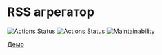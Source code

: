 # RSS агрегатор
[![Actions Status](https://github.com/mdx10/frontend-project-lvl3/workflows/hexlet-check/badge.svg)](https://github.com/mdx10/frontend-project-lvl3/actions)
[![Actions Status](https://github.com/mdx10/frontend-project-lvl3/workflows/Node%20CI/badge.svg)](https://github.com/mdx10/frontend-project-lvl3/actions)
[![Maintainability](https://api.codeclimate.com/v1/badges/68e98e0e66b99655806c/maintainability)](https://codeclimate.com/github/mdx10/frontend-project-lvl3/maintainability)

[Демо](https://frontend-project-lvl3-mdx10.vercel.app/)